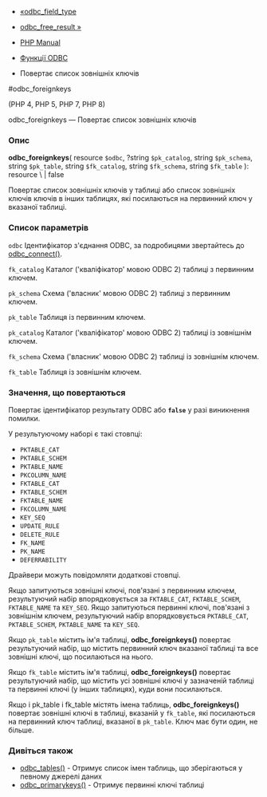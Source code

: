 - [«odbc_field_type](function.odbc-field-type.md)
- [odbc_free_result »](function.odbc-free-result.md)

- [PHP Manual](index.md)
- [Функції ODBC](ref.uodbc.md)
- Повертає список зовнішніх ключів

#odbc_foreignkeys

(PHP 4, PHP 5, PHP 7, PHP 8)

odbc_foreignkeys — Повертає список зовнішніх ключів

### Опис

**odbc_foreignkeys**(
resource `$odbc`,
?string `$pk_catalog`,
string `$pk_schema`,
string `$pk_table`,
string `$fk_catalog`,
string `$fk_schema`,
string `$fk_table`
): resource \ | false

Повертає список зовнішніх ключів у таблиці або список зовнішніх ключів
ключів в інших таблицях, які посилаються на первинний ключ у
вказаної таблиці.

### Список параметрів

`odbc`
Ідентифікатор з'єднання ODBC, за подробицями звертайтесь до
[odbc_connect()](function.odbc-connect.md).

`fk_catalog`
Каталог ('кваліфікатор' мовою ODBC 2) таблиці з первинним ключем.

`pk_schema`
Схема ('власник' мовою ODBC 2) таблиці з первинним ключем.

`pk_table`
Таблиця із первинним ключем.

`pk_catalog`
Каталог ('кваліфікатор' мовою ODBC 2) таблиці із зовнішнім ключем.

`fk_schema`
Схема ('власник' мовою ODBC 2) таблиці із зовнішнім ключем.

`fk_table`
Таблиця із зовнішнім ключем.

### Значення, що повертаються

Повертає ідентифікатор результату ODBC або **`false`** у разі
виникнення помилки.

У результуючому наборі є такі стовпці:

- `PKTABLE_CAT`
- `PKTABLE_SCHEM`
- `PKTABLE_NAME`
- `PKCOLUMN_NAME`
- `FKTABLE_CAT`
- `FKTABLE_SCHEM`
- `FKTABLE_NAME`
- `FKCOLUMN_NAME`
- `KEY_SEQ`
- `UPDATE_RULE`
- `DELETE_RULE`
- `FK_NAME`
- `PK_NAME`
- `DEFERRABILITY`

Драйвери можуть повідомляти додаткові стовпці.

Якщо запитуються зовнішні ключі, пов'язані з первинним ключем,
результуючий набір впорядковується за `FKTABLE_CAT`, `FKTABLE_SCHEM`,
`FKTABLE_NAME` та `KEY_SEQ`. Якщо запитуються первинні ключі,
пов'язані з зовнішнім ключем, результуючий набір впорядковується
`PKTABLE_CAT`, `PKTABLE_SCHEM`, `PKTABLE_NAME` та `KEY_SEQ`.

Якщо `pk_table` містить ім'я таблиці, **odbc_foreignkeys()** повертає
результуючий набір, що містить первинний ключ вказаної таблиці та все
зовнішні ключі, що посилаються на нього.

Якщо `fk_table` містить ім'я таблиці, **odbc_foreignkeys()** повертає
результуючий набір, що містить усі зовнішні ключі у зазначеній таблиці та
первинні ключі (у інших таблицях), куди вони посилаються.

Якщо і pk_table і fk_table містять імена таблиць,
**odbc_foreignkeys()** повертає зовнішні ключі в таблиці, вказаній у
`fk_table`, які посилаються на первинний ключ таблиці, вказаної в
`pk_table`. Ключ має бути один, не більше.

### Дивіться також

- [odbc_tables()](function.odbc-tables.md) - Отримує список імен
таблиць, що зберігаються у певному джерелі даних
- [odbc_primarykeys()](function.odbc-primarykeys.md) - Отримує
первинні ключі таблиці
